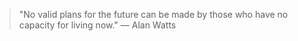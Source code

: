 > "No valid plans for the future can be made by those who have no capacity for living now." — Alan Watts
